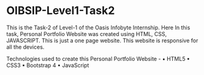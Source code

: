 # OIBSIP-Level1-Task2

This is the Task-2 of Level-1 of the Oasis Infobyte Internship. Here In this task, Personal Portfolio Website was created using HTML, CSS, JAVASCRIPT. This is just a one page website. This website is responsive for all the devices.

Technologies used to create this Personal Portfolio Website -
     ▪ HTML5
     ▪ CSS3
     ▪ Bootstrap 4
     ▪ JavaScript
